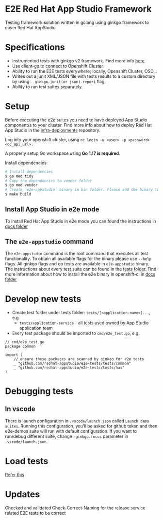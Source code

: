 # E2E Red Hat App Studio Framework

Testing framework solution written in golang using ginkgo framework to cover Red Hat AppStudio.

# Specifications

* Instrumented tests with ginkgo v2 framework. Find more info [here](https://docs.google.com/document/d/1h28ZknXRsTLPNNiOjdHIO-F2toCzq4xoZDXbfYaBdoQ/edit#heading=h.ptojc6n4azyr).
* Use client-go to connect to Openshift Cluster.
* Ability to run the E2E tests everywhere; locally, Openshift Cluster, OSD...
* Writes out a junit XML/JSON file with tests results to a custom directory by using `--ginkgo.junit(or json)-report` flag.
* Ability to run test suites separately.

# Setup

Before executing the e2e suites you need to have deployed App Studio component/s to your cluster. Find more info about how to deploy Red Hat App Studio
in the [infra-deployments](https://github.com/redhat-appstudio/infra-deployments) repository.

Log into your openshift cluster, using `oc login -u <user> -p <password> <oc_api_url>.`

A properly setup Go workspace using **Go 1.17 is required**.

Install dependencies:

``` bash
# Install dependencies
$ go mod tidy
# Copy the dependencies to vendor folder
$ go mod vendor
# Create `e2e-appstudio` binary in bin folder. Please add the binary to the path or just execute `./bin/e2e-appstudio`
$ make build
```

## Install App Studio in e2e mode

To install Red Hat App Studio in e2e mode you can found the instructions in [docs folder](https://github.com/redhat-appstudio/e2e-tests/tree/main/docs)

## The `e2e-appstudio` command

The `e2e-appstudio` command is the root command that executes all test functionality. To obtain all available flags for the binary please use `--help` flags. All ginkgo flags and go tests are available in `e2e-appstudio` binary.
The instructions about every test suite can be found in the [tests folder](https://github.com/redhat-appstudio/e2e-tests/tree/main/tests). Find more information about how to install the e2e binary in openshift-ci in [docs folder](https://github.com/redhat-appstudio/e2e-tests/tree/main/docs)

# Develop new tests

* Create test folder under tests folder: `tests/[<application-name>]...`, e.g.
  * `tests/application-service` - all tests used owned by App Studio application team
* Every test package should be imported to `cmd/e2e_test.go`, e.g.

```golang
// cmd/e2e_test.go
package common

import (
	// ensure these packages are scanned by ginkgo for e2e tests
	_ "github.com/redhat-appstudio/e2e-tests/tests/common"
	_ "github.com/redhat-appstudio/e2e-tests/tests/has"
)
```

# Debugging tests
## In vscode
There is launch configuration in `.vscode/launch.json` called `Launch demo suites`. 
Running this configuration, you'll be asked for github token and then e2e-demos suite will run with default configuration.
If you want to run/debug different suite, change `-ginkgo.focus` parameter in `.vscode/launch.json`.
# Load tests 
[Refer this](https://github.com/redhat-appstudio/e2e-tests/blob/main/docs/LoadTests.md)


# Updates
Checked and validated Check-Correct-Naming for the release service related E2E tests to be correct